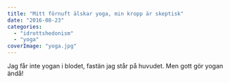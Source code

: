```yaml
---
title: "Mitt förnuft älskar yoga, min kropp är skeptisk"
date: "2016-08-23"
categories: 
  - "idrottshedonism"
  - "yoga"
coverImage: "yoga.jpg"
---
```


Jag får inte yogan i blodet, fastän jag står på huvudet. Men gott gör yogan ändå!
